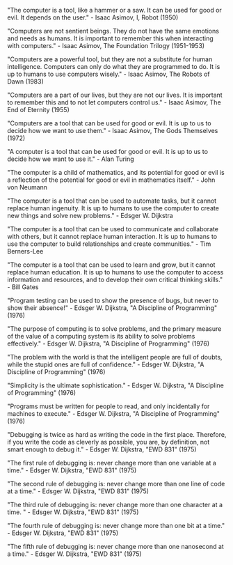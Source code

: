 "The computer is a tool, like a hammer or a saw. It can be used for good or evil. It depends on the user." - Isaac Asimov, I, Robot (1950)

"Computers are not sentient beings. They do not have the same emotions and needs as humans. It is important to remember this when interacting with computers." - Isaac Asimov, The Foundation Trilogy (1951-1953)

"Computers are a powerful tool, but they are not a substitute for human intelligence. Computers can only do what they are programmed to do. It is up to humans to use computers wisely." - Isaac Asimov, The Robots of Dawn (1983)

"Computers are a part of our lives, but they are not our lives. It is important to remember this and to not let computers control us." - Isaac Asimov, The End of Eternity (1955)

"Computers are a tool that can be used for good or evil. It is up to us to decide how we want to use them." - Isaac Asimov, The Gods Themselves (1972)

"A computer is a tool that can be used for good or evil. It is up to us to decide how we want to use it." - Alan Turing

"The computer is a child of mathematics, and its potential for good or evil is a reflection of the potential for good or evil in mathematics itself." - John von Neumann

"The computer is a tool that can be used to automate tasks, but it cannot replace human ingenuity. It is up to humans to use the computer to create new things and solve new problems." - Edsger W. Dijkstra

"The computer is a tool that can be used to communicate and collaborate with others, but it cannot replace human interaction. It is up to humans to use the computer to build relationships and create communities." - Tim Berners-Lee

"The computer is a tool that can be used to learn and grow, but it cannot replace human education. It is up to humans to use the computer to access information and resources, and to develop their own critical thinking skills." - Bill Gates

"Program testing can be used to show the presence of bugs, but never to show their absence!" - Edsger W. Dijkstra, "A Discipline of Programming" (1976)

"The purpose of computing is to solve problems, and the primary measure of the value of a computing system is its ability to solve problems effectively." - Edsger W. Dijkstra, "A Discipline of Programming" (1976)

"The problem with the world is that the intelligent people are full of doubts, while the stupid ones are full of confidence." - Edsger W. Dijkstra, "A Discipline of Programming" (1976)

"Simplicity is the ultimate sophistication." - Edsger W. Dijkstra, "A Discipline of Programming" (1976)

"Programs must be written for people to read, and only incidentally for machines to execute." - Edsger W. Dijkstra, "A Discipline of Programming" (1976)

"Debugging is twice as hard as writing the code in the first place. Therefore, if you write the code as cleverly as possible, you are, by definition, not smart enough to debug it." - Edsger W. Dijkstra, "EWD 831" (1975)

"The first rule of debugging is: never change more than one variable at a time." - Edsger W. Dijkstra, "EWD 831" (1975)

"The second rule of debugging is: never change more than one line of code at a time." - Edsger W. Dijkstra, "EWD 831" (1975)

"The third rule of debugging is: never change more than one character at a time.
" - Edsger W. Dijkstra, "EWD 831" (1975)

"The fourth rule of debugging is: never change more than one bit at a time." - Edsger W. Dijkstra, "EWD 831" (1975)

"The fifth rule of debugging is: never change more than one nanosecond at a time." - Edsger W. Dijkstra, "EWD 831" (1975)